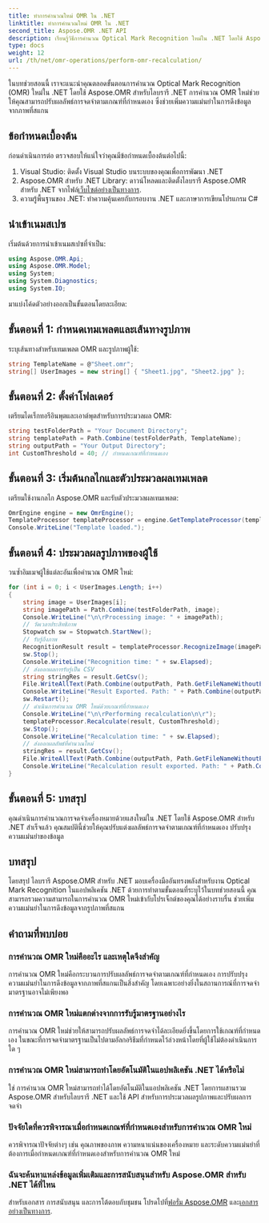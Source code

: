 ```yaml
---
title: ทำการคำนวณใหม่ OMR ใน .NET
linktitle: ทำการคำนวณใหม่ OMR ใน .NET
second_title: Aspose.OMR .NET API
description: เรียนรู้วิธีการคำนวณ Optical Mark Recognition ใหม่ใน .NET โดยใช้ Aspose.OMR สำหรับ .NET เพิ่มความแม่นยำของข้อมูลจากภาพที่สแกน!
type: docs
weight: 12
url: /th/net/omr-operations/perform-omr-recalculation/
---
```

ในบทช่วยสอนนี้ เราจะแนะนำคุณตลอดขั้นตอนการคำนวณ Optical Mark Recognition (OMR) ใหม่ใน .NET โดยใช้ Aspose.OMR สำหรับไลบรารี .NET การคำนวณ OMR ใหม่ช่วยให้คุณสามารถปรับผลลัพธ์การจดจำตามเกณฑ์ที่กำหนดเอง ซึ่งช่วยเพิ่มความแม่นยำในการดึงข้อมูลจากภาพที่สแกน
## ข้อกำหนดเบื้องต้น
ก่อนดำเนินการต่อ ตรวจสอบให้แน่ใจว่าคุณมีข้อกำหนดเบื้องต้นต่อไปนี้:
1. Visual Studio: ติดตั้ง Visual Studio บนระบบของคุณเพื่อการพัฒนา .NET
2.  Aspose.OMR สำหรับ .NET Library: ดาวน์โหลดและติดตั้งไลบรารี Aspose.OMR สำหรับ .NET จากไฟล์[เว็บไซต์อย่างเป็นทางการ](https://releases.aspose.com/omr/net/).
3. ความรู้พื้นฐานของ .NET: ทำความคุ้นเคยกับกรอบงาน .NET และภาษาการเขียนโปรแกรม C#
## นำเข้าเนมสเปซ
เริ่มต้นด้วยการนำเข้าเนมสเปซที่จำเป็น:
```csharp
using Aspose.OMR.Api;
using Aspose.OMR.Model;
using System;
using System.Diagnostics;
using System.IO;
```
มาแบ่งโค้ดตัวอย่างออกเป็นขั้นตอนโดยละเอียด:
## ขั้นตอนที่ 1: กำหนดเทมเพลตและเส้นทางรูปภาพ
ระบุเส้นทางสำหรับเทมเพลต OMR และรูปภาพผู้ใช้:
```csharp
string TemplateName = @"Sheet.omr";
string[] UserImages = new string[] { "Sheet1.jpg", "Sheet2.jpg" };
```
## ขั้นตอนที่ 2: ตั้งค่าโฟลเดอร์
เตรียมไดเร็กทอรีอินพุตและเอาต์พุตสำหรับการประมวลผล OMR:
```csharp
string testFolderPath = "Your Document Directory";
string templatePath = Path.Combine(testFolderPath, TemplateName);
string outputPath = "Your Output Directory";
int CustomThreshold = 40; // กำหนดเกณฑ์ที่กำหนดเอง
```
## ขั้นตอนที่ 3: เริ่มต้นกลไกและตัวประมวลผลเทมเพลต
เตรียมใช้งานกลไก Aspose.OMR และรับตัวประมวลผลเทมเพลต:
```csharp
OmrEngine engine = new OmrEngine();
TemplateProcessor templateProcessor = engine.GetTemplateProcessor(templatePath);
Console.WriteLine("Template loaded.");
```
## ขั้นตอนที่ 4: ประมวลผลรูปภาพของผู้ใช้
วนซ้ำอิมเมจผู้ใช้แต่ละอันเพื่อคำนวณ OMR ใหม่:
```csharp
for (int i = 0; i < UserImages.Length; i++)
{
    string image = UserImages[i];
    string imagePath = Path.Combine(testFolderPath, image);
    Console.WriteLine("\n\rProcessing image: " + imagePath);
    // วัดเวลาประสิทธิภาพ
    Stopwatch sw = Stopwatch.StartNew();
    // รับรู้ถึงภาพ
    RecognitionResult result = templateProcessor.RecognizeImage(imagePath);
    sw.Stop();
    Console.WriteLine("Recognition time: " + sw.Elapsed);
    // ส่งออกผลการรับรู้เป็น CSV
    string stringRes = result.GetCsv();
    File.WriteAllText(Path.Combine(outputPath, Path.GetFileNameWithoutExtension(image) + ".csv"), stringRes);
    Console.WriteLine("Result Exported. Path: " + Path.Combine(outputPath, Path.GetFileNameWithoutExtension(image) + ".csv"));
    sw.Restart();
    // ดำเนินการคำนวณ OMR ใหม่ด้วยเกณฑ์ที่กำหนดเอง
    Console.WriteLine("\n\rPerforming recalculation\n\r");
    templateProcessor.Recalculate(result, CustomThreshold);
    sw.Stop();
    Console.WriteLine("Recalculation time: " + sw.Elapsed);
    // ส่งออกผลลัพธ์ที่คำนวณใหม่
    stringRes = result.GetCsv();
    File.WriteAllText(Path.Combine(outputPath, Path.GetFileNameWithoutExtension(image) + "_Recalculated.csv"), stringRes);
    Console.WriteLine("Recalculation result exported. Path: " + Path.Combine(outputPath, Path.GetFileNameWithoutExtension(image) + "_Recalculated.csv"));
}
```
## ขั้นตอนที่ 5: บทสรุป
คุณดำเนินการคำนวณการจดจำเครื่องหมายด้วยแสงใหม่ใน .NET โดยใช้ Aspose.OMR สำหรับ .NET สำเร็จแล้ว คุณสมบัตินี้ช่วยให้คุณปรับแต่งผลลัพธ์การจดจำตามเกณฑ์ที่กำหนดเอง ปรับปรุงความแม่นยำของข้อมูล
## บทสรุป
โดยสรุป ไลบรารี Aspose.OMR สำหรับ .NET มอบเครื่องมืออันทรงพลังสำหรับงาน Optical Mark Recognition ในแอปพลิเคชัน .NET ด้วยการทำตามขั้นตอนที่ระบุไว้ในบทช่วยสอนนี้ คุณสามารถรวมความสามารถในการคำนวณ OMR ใหม่เข้ากับโปรเจ็กต์ของคุณได้อย่างราบรื่น ช่วยเพิ่มความแม่นยำในการดึงข้อมูลจากรูปภาพที่สแกน
## คำถามที่พบบ่อย
### การคำนวณ OMR ใหม่คืออะไร และเหตุใดจึงสำคัญ
การคำนวณ OMR ใหม่คือกระบวนการปรับผลลัพธ์การจดจำตามเกณฑ์ที่กำหนดเอง การปรับปรุงความแม่นยำในการดึงข้อมูลจากภาพที่สแกนเป็นสิ่งสำคัญ โดยเฉพาะอย่างยิ่งในสถานการณ์ที่การจดจำมาตรฐานอาจไม่เพียงพอ
### การคำนวณ OMR ใหม่แตกต่างจากการรับรู้มาตรฐานอย่างไร
การคำนวณ OMR ใหม่ช่วยให้สามารถปรับผลลัพธ์การจดจำได้ละเอียดยิ่งขึ้นโดยการใช้เกณฑ์ที่กำหนดเอง ในขณะที่การจดจำมาตรฐานเป็นไปตามอัลกอริธึมที่กำหนดไว้ล่วงหน้าโดยที่ผู้ใช้ไม่ต้องดำเนินการใด ๆ
### การคำนวณ OMR ใหม่สามารถทำโดยอัตโนมัติในแอปพลิเคชัน .NET ได้หรือไม่
ใช่ การคำนวณ OMR ใหม่สามารถทำได้โดยอัตโนมัติในแอปพลิเคชัน .NET โดยการผสานรวม Aspose.OMR สำหรับไลบรารี .NET และใช้ API สำหรับการประมวลผลรูปภาพและปรับผลการจดจำ
### ปัจจัยใดที่ควรพิจารณาเมื่อกำหนดเกณฑ์ที่กำหนดเองสำหรับการคำนวณ OMR ใหม่
ควรพิจารณาปัจจัยต่างๆ เช่น คุณภาพของภาพ ความหนาแน่นของเครื่องหมาย และระดับความแม่นยำที่ต้องการเมื่อกำหนดเกณฑ์ที่กำหนดเองสำหรับการคำนวณ OMR ใหม่
### ฉันจะค้นหาแหล่งข้อมูลเพิ่มเติมและการสนับสนุนสำหรับ Aspose.OMR สำหรับ .NET ได้ที่ไหน
 สำหรับเอกสาร การสนับสนุน และการโต้ตอบกับชุมชน โปรดไปที่[ฟอรั่ม Aspose.OMR](https://forum.aspose.com/c/omr/38) และ[เอกสารอย่างเป็นทางการ](https://reference.aspose.com/omr/net/).